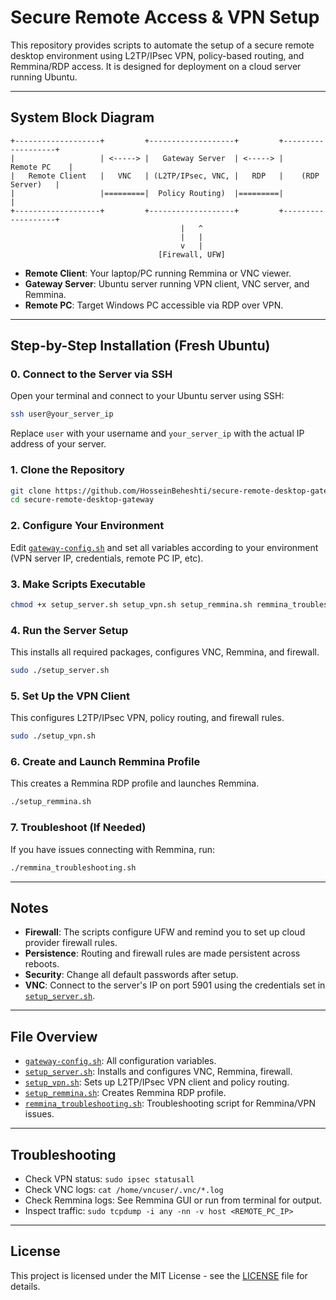 # Secure Remote Access & VPN Setup

This repository provides scripts to automate the setup of a secure remote desktop environment using L2TP/IPsec VPN, policy-based routing, and Remmina/RDP access. It is designed for deployment on a cloud server running Ubuntu.

---

## System Block Diagram

```
+-------------------+         +-------------------+         +-------------------+
|                   | <-----> |   Gateway Server  | <-----> |      Remote PC    |
|   Remote Client   |   VNC   | (L2TP/IPsec, VNC, |   RDP   |    (RDP Server)   |
|                   |=========|  Policy Routing)  |=========|                   |
+-------------------+         +-------------------+         +-------------------+
                                      |   ^
                                      |   |
                                      v   |
                                 [Firewall, UFW]
```

- **Remote Client**: Your laptop/PC running Remmina or VNC viewer.
- **Gateway Server**: Ubuntu server running VPN client, VNC server, and Remmina.
- **Remote PC**: Target Windows PC accessible via RDP over VPN.

---

## Step-by-Step Installation (Fresh Ubuntu)

### 0. Connect to the Server via SSH

Open your terminal and connect to your Ubuntu server using SSH:

```sh
ssh user@your_server_ip
```

Replace `user` with your username and `your_server_ip` with the actual IP address of your server.

### 1. Clone the Repository

```sh
git clone https://github.com/HosseinBeheshti/secure-remote-desktop-gateway.git
cd secure-remote-desktop-gateway
```

### 2. Configure Your Environment

Edit [`gateway-config.sh`](gateway-config.sh) and set all variables according to your environment (VPN server IP, credentials, remote PC IP, etc).

### 3. Make Scripts Executable

```sh
chmod +x setup_server.sh setup_vpn.sh setup_remmina.sh remmina_troubleshooting.sh
```

### 4. Run the Server Setup

This installs all required packages, configures VNC, Remmina, and firewall.

```sh
sudo ./setup_server.sh
```

### 5. Set Up the VPN Client

This configures L2TP/IPsec VPN, policy routing, and firewall rules.

```sh
sudo ./setup_vpn.sh
```

### 6. Create and Launch Remmina Profile

This creates a Remmina RDP profile and launches Remmina.

```sh
./setup_remmina.sh
```

### 7. Troubleshoot (If Needed)

If you have issues connecting with Remmina, run:

```sh
./remmina_troubleshooting.sh
```

---

## Notes

- **Firewall**: The scripts configure UFW and remind you to set up cloud provider firewall rules.
- **Persistence**: Routing and firewall rules are made persistent across reboots.
- **Security**: Change all default passwords after setup.
- **VNC**: Connect to the server's IP on port 5901 using the credentials set in [`setup_server.sh`](setup_server.sh).

---

## File Overview

- [`gateway-config.sh`](gateway-config.sh): All configuration variables.
- [`setup_server.sh`](setup_server.sh): Installs and configures VNC, Remmina, firewall.
- [`setup_vpn.sh`](setup_vpn.sh): Sets up L2TP/IPsec VPN client and policy routing.
- [`setup_remmina.sh`](setup_remmina.sh): Creates Remmina RDP profile.
- [`remmina_troubleshooting.sh`](remmina_troubleshooting.sh): Troubleshooting script for Remmina/VPN issues.

---

## Troubleshooting

- Check VPN status: `sudo ipsec statusall`
- Check VNC logs: `cat /home/vncuser/.vnc/*.log`
- Check Remmina logs: See Remmina GUI or run from terminal for output.
- Inspect traffic: `sudo tcpdump -i any -nn -v host <REMOTE_PC_IP>`

---

## License

This project is licensed under the MIT License - see the [LICENSE](LICENSE) file for details.